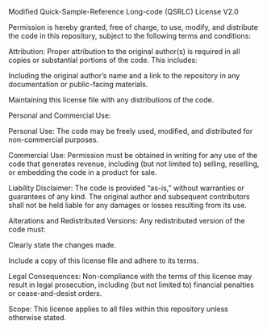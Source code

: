 Modified Quick-Sample-Reference Long-code (QSRLC) License V2.0

Permission is hereby granted, free of charge, to use, modify, and distribute the code in this repository, subject to the following terms and conditions:

Attribution: Proper attribution to the original author(s) is required in all copies or substantial portions of the code. This includes:

Including the original author’s name and a link to the repository in any documentation or public-facing materials.

Maintaining this license file with any distributions of the code.

Personal and Commercial Use:

Personal Use: The code may be freely used, modified, and distributed for non-commercial purposes.

Commercial Use: Permission must be obtained in writing for any use of the code that generates revenue, including (but not limited to) selling, reselling, or embedding the code in a product for sale.

Liability Disclaimer: The code is provided “as-is,” without warranties or guarantees of any kind. The original author and subsequent contributors shall not be held liable for any damages or losses resulting from its use.

Alterations and Redistributed Versions: Any redistributed version of the code must:

Clearly state the changes made.

Include a copy of this license file and adhere to its terms.

Legal Consequences: Non-compliance with the terms of this license may result in legal prosecution, including (but not limited to) financial penalties or cease-and-desist orders.

Scope: This license applies to all files within this repository unless otherwise stated.
